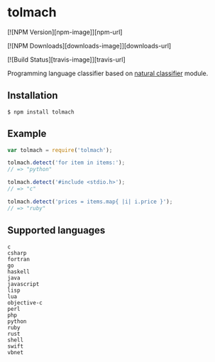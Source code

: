 # tolmach

  [![NPM Version][npm-image]][npm-url]

  [![NPM Downloads][downloads-image]][downloads-url]

  [![Build Status][travis-image]][travis-url]

  Programming language classifier based on [natural classifier](https://github.com/NaturalNode/natural) module.

## Installation

    $ npm install tolmach

## Example

```js
var tolmach = require('tolmach');

tolmach.detect('for item in items:');
// => "python"

tolmach.detect('#include <stdio.h>');
// => "c"

tolmach.detect('prices = items.map{ |i| i.price }');
// => "ruby"
```

## Supported languages

```
c
csharp
fortran
go
haskell
java
javascript
lisp
lua
objective-c
perl
php
python
ruby
rust
shell
swift
vbnet
```
